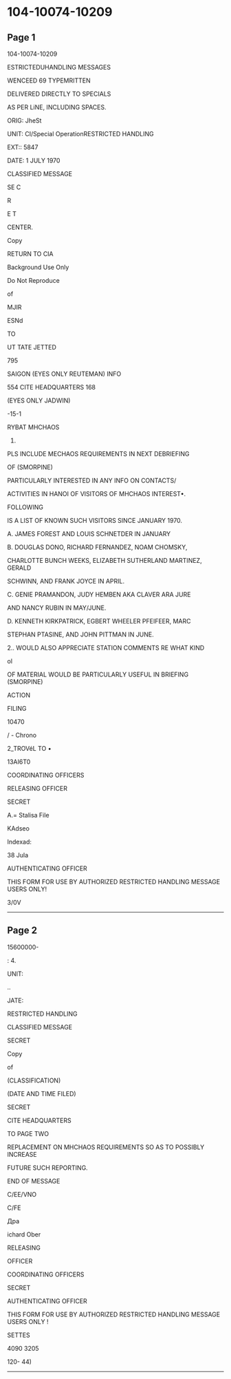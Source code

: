 # 104-10074-10209

## Page 1

104-10074-10209

ESTRICTEDUHANDLING MESSAGES

WENCEED 69 TYPEMRITTEN

DELIVERED DIRECTLY TO SPECIALS

AS PER LiNE, INCLUDING SPACES.

ORIG: JheSt

UNIT: CI/Special OperationRESTRICTED HANDLING

EXT:: 5847

DATE: 1 JULY 1970

CLASSIFIED MESSAGE

SE C

R

E T

CENTER.

Copy

RETURN TO CIA

Background Use Only

Do Not Reproduce

of

MJIR

ESNd

TO

UT TATE JETTED

795

SAIGON (EYES ONLY REUTEMAN) INFO

554 CITE HEADQUARTERS 168

(EYES ONLY JADWIN)

-15-1

RYBAT MHCHAOS

1.

PLS INCLUDE MECHAOS REQUIREMENTS IN NEXT DEBRIEFING

OF (SMORPINE)

PARTICULARLY INTERESTED IN ANY INFO ON CONTACTS/

ACTIVITIES IN HANOI OF VISITORS OF MHCHAOS INTEREST•.

FOLLOWING

IS A LIST OF KNOWN SUCH VISITORS SINCE JANUARY 1970.

A. JAMES FOREST AND LOUIS SCHNETDER IN JANUARY

B. DOUGLAS DONO, RICHARD FERNANDEZ, NOAM CHOMSKY,

CHARLOTTE BUNCH WEEKS, ELIZABETH SUTHERLAND MARTINEZ, GERALD

SCHWINN, AND FRANK JOYCE IN APRIL.

C. GENIE PRAMANDON, JUDY HEMBEN AKA CLAVER ARA JURE

AND NANCY RUBIN IN MAY/JUNE.

D. KENNETH KIRKPATRICK, EGBERT WHEELER PFEIFEER, MARC

STEPHAN PTASINE, AND JOHN PITTMAN IN JUNE.

2.. WOULD ALSO APPRECIATE STATION COMMENTS RE WHAT KIND

ol

OF MATERIAL WOULD BE PARTICULARLY USEFUL IN BRIEFING (SMORPINE)

ACTION

FILING

10470

/ - Chrono

2_TROVéL TO •

13AI6T0

COORDINATING OFFICERS

RELEASING OFFICER

SECRET

A.= Stalisa File

KAdseo

Indexad:

38 Jula

AUTHENTICATING OFFICER

THIS FORM FOR USE BY AUTHORIZED RESTRICTED HANDLING MESSAGE USERS ONLY!

3/0V

---

## Page 2

15600000-

: 4.

UNIT:

..

JATE:

RESTRICTED HANDLING

CLASSIFIED MESSAGE

SECRET

Copy

of

(CLASSIFICATION)

(DATE AND TIME FILED)

SECRET

CITE HEADQUARTERS

TO PAGE TWO

REPLACEMENT ON MHCHAOS REQUIREMENTS SO AS TO POSSIBLY INCREASE

FUTURE SUCH REPORTING.

END OF MESSAGE

C/EE/VNO

C/FE

Дра

ichard Ober

RELEASING

OFFICER

COORDINATING OFFICERS

SECRET

AUTHENTICATING OFFICER

THIS FORM FOR USE BY AUTHORIZED RESTRICTED HANDLING MESSAGE USERS ONLY !

SETTES

4090 3205

120- 44)

---

